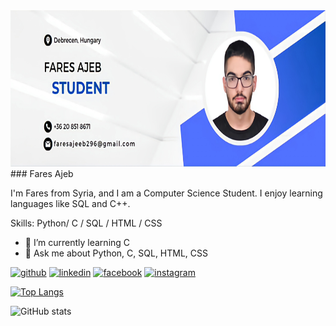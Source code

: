 <img src="https://github.com/faresajeb/faresajeb/blob/main/Developer1.jpg" width="900" height="250">
### Fares Ajeb

I'm Fares from Syria, and I am a Computer Science Student. I enjoy learning languages like SQL and C++. 

Skills: Python/ C / SQL / HTML / CSS

- 🌱 I’m currently learning C 
- 💬 Ask me about Python, C, SQL, HTML, CSS 


[<img src='https://cdn.jsdelivr.net/npm/simple-icons@3.0.1/icons/github.svg' alt='github' height='40'>](https://github.com/faresajeb)  [<img src='https://cdn.jsdelivr.net/npm/simple-icons@3.0.1/icons/linkedin.svg' alt='linkedin' height='40'>](https://www.linkedin.com/in/fares-ajeb-a82a2b263/)  [<img src='https://cdn.jsdelivr.net/npm/simple-icons@3.0.1/icons/facebook.svg' alt='facebook' height='40'>](https://www.facebook.com/Fares.Ajeeb15)  [<img src='https://cdn.jsdelivr.net/npm/simple-icons@3.0.1/icons/instagram.svg' alt='instagram' height='40'>](https://www.instagram.com/faresajeeb1/)  

[![Top Langs](https://github-readme-stats.vercel.app/api/top-langs/?username=faresajeb)](https://github.com/anuraghazra/github-readme-stats)

![GitHub stats](https://github-readme-stats.vercel.app/api?username=faresajeb&show_icons=true)  

